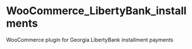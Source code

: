 # WooCommerce_LibertyBank_installments

WooCommerce plugin for Georgia LibertyBank installment payments
